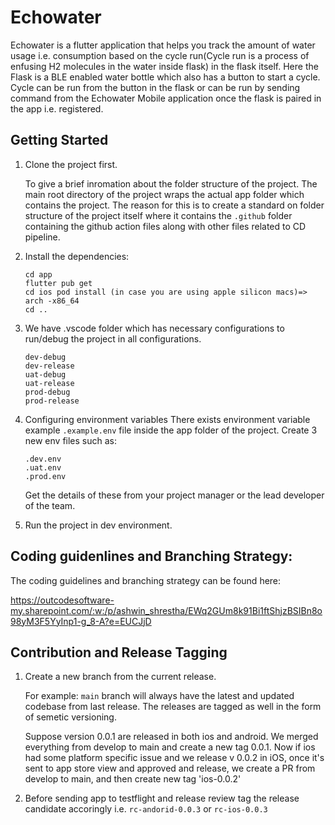 # Echowater
Echowater is a flutter application that helps you track the amount of water usage i.e. consumption based on the cycle run(Cycle run is a process of enfusing H2 molecules in the water inside flask) in the flask itself. Here the Flask is a BLE enabled water bottle which also has a button to start a cycle. Cycle can be run from the button in the flask or can be run by sending command from the Echowater Mobile application once the flask is paired in the app i.e. registered.

## Getting Started

1. Clone the project first. 
   
   To give a brief inromation about the folder structure of the project. The main root directory of the project wraps the actual app folder which contains the project. The reason for this is to create a standard on folder structure of the project itself where it contains the `.github` folder containing the github action files along with other files related to CD pipeline.

2. Install the dependencies:
   
    ```
    cd app
    flutter pub get
    cd ios pod install (in case you are using apple silicon macs)=> arch -x86_64 
    cd ..
    ```
    
3. We have .vscode folder which has necessary configurations to run/debug the project in all configurations.
    ```
    dev-debug
    dev-release
    uat-debug
    uat-release
    prod-debug
    prod-release
    ```
4. Configuring environment variables
   There exists environment variable example `.example.env` file inside the app folder of the project. Create 3 new env files such as:
    ```
    .dev.env
    .uat.env
    .prod.env
    ```
    Get the details of these from your project manager or the lead developer of the team.

5. Run the project in dev environment.

## Coding guidenlines and Branching Strategy:
The coding guidelines and branching strategy can be found here: 

https://outcodesoftware-my.sharepoint.com/:w:/p/ashwin_shrestha/EWq2GUm8k91Bi1ftShjzBSIBn8o98yM3F5YyInp1-g_8-A?e=EUCJjD

## Contribution and Release Tagging
1. Create a new branch from the current release.
   
   For example: `main` branch will always have the latest and updated codebase from last release. The releases are tagged as well in the form of semetic versioning. 

   Suppose version 0.0.1 are released in both ios and android. We merged everything from develop to main and create a new tag 0.0.1.
   Now if ios had some platform specific issue and we release v 0.0.2 in iOS, once it's sent to app store view and approved and release, we create a PR from develop to main, and then create new tag 'ios-0.0.2'

2. Before sending app to testflight and release review tag the release candidate accoringly i.e. `rc-andorid-0.0.3` or `rc-ios-0.0.3`
   



   



